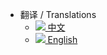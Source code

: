 * 翻译 / Translations
    * [<img class="emoji" src="https://assets-cdn.github.com/images/icons/emoji/cn.png"> 中文](#/)
    * [<img class="emoji" src="https://assets-cdn.github.com/images/icons/emoji/uk.png"> English](/en/)